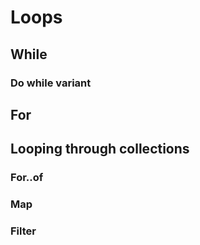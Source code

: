 # Loops

## While

### Do while variant

## For

## Looping through collections

### For..of

### Map

### Filter
